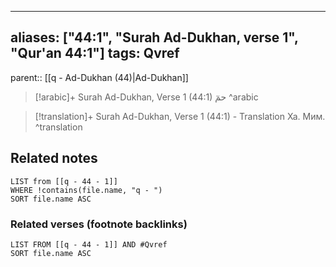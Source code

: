 
---
aliases: ["44:1", "Surah Ad-Dukhan, verse 1", "Qur'an 44:1"]
tags: Qvref
---

parent:: [[q - Ad-Dukhan (44)|Ad-Dukhan]]

> [!arabic]+ Surah Ad-Dukhan, Verse 1 (44:1)
> <span class="quran-arabic"> حمٓ</span>
^arabic

> [!translation]+ Surah Ad-Dukhan, Verse 1 (44:1) - Translation
> Ха. Мим.
^translation



## Related notes
```dataview
LIST from [[q - 44 - 1]]
WHERE !contains(file.name, "q - ")
SORT file.name ASC
```

### Related verses (footnote backlinks)
```dataview
LIST FROM [[q - 44 - 1]] AND #Qvref
SORT file.name ASC
```


